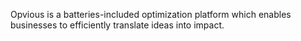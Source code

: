 Opvious is a batteries-included optimization platform which enables businesses to efficiently translate ideas into impact.
